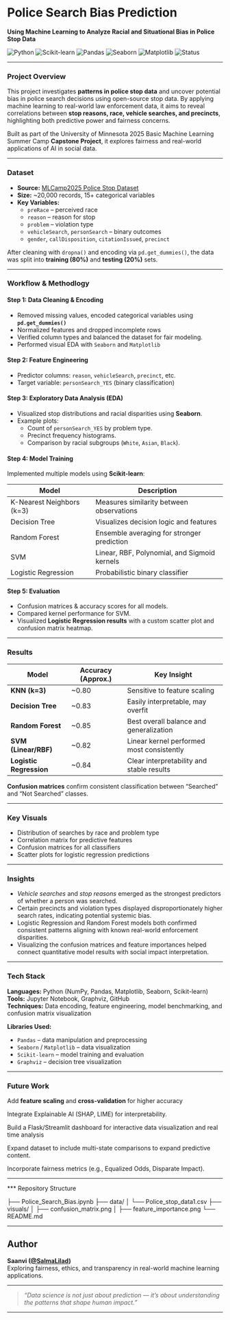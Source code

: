 #  Police Search Bias Prediction
**Using Machine Learning to Analyze Racial and Situational Bias in Police Stop Data**

![Python](https://img.shields.io/badge/Python-3.9+-blue.svg)
![Scikit-learn](https://img.shields.io/badge/Scikit--learn-ML%20Library-orange)
![Pandas](https://img.shields.io/badge/Pandas-Data%20Analysis-yellow)
![Seaborn](https://img.shields.io/badge/Seaborn-Visualization-lightblue)
![Matplotlib](https://img.shields.io/badge/Matplotlib-Charts-green)
![Status](https://img.shields.io/badge/Status-Completed-brightgreen)

---

###  Project Overview
This project investigates  **patterns in police stop data** and uncover potential bias in police search decisions using open-source stop data. By applying machine learning to real-world law enforcement data, it aims to reveal correlations between **stop reasons, race, vehicle searches, and precincts**, highlighting both predictive power and fairness concerns.


Built as part of the University of Minnesota 2025 Basic Machine Learning Summer Camp **Capstone Project**, it explores fairness and real-world applications of AI in social data.

---

###  Dataset
- **Source:** [MLCamp2025 Police Stop Dataset](https://raw.githubusercontent.com/sziccardi/MLCamp2025_DataRepository/main/Police_stop_data1.csv)
- **Size:** ~20,000 records, 15+ categorical variables
- **Key Variables:**
  - `preRace` – perceived race
  - `reason` – reason for stop
  - `problem` – violation type
  - `vehicleSearch`, `personSearch` – binary outcomes
  - `gender`, `callDisposition`, `citationIssued`, `precinct`

After cleaning with `dropna()` and encoding via `pd.get_dummies()`, the data was split into **training (80%)** and **testing (20%)** sets.

---

###  Workflow & Methodlogy

####  Step 1: Data Cleaning & Encoding
- Removed missing values, encoded categorical variables using **`pd.get_dummies()`**  
- Normalized features and dropped incomplete rows
- Verified column types and balanced the dataset for fair modeling.
- Performed visual EDA with `Seaborn` and `Matplotlib`

####  Step 2: Feature Engineering
- Predictor columns: `reason`, `vehicleSearch`, `precinct`, etc.  
- Target variable: `personSearch_YES` (binary classification)

####  Step 3: Exploratory Data Analysis (EDA)
- Visualized stop distributions and racial disparities using **Seaborn**.
- Example plots:
  - Count of `personSearch_YES` by problem type.
  - Precinct frequency histograms.
  - Comparison by racial subgroups (`White`, `Asian`, `Black`).

####  Step 4: Model Training
Implemented multiple models using **Scikit-learn**:

| Model | Description |
|--------|-------------|
|  K-Nearest Neighbors (k=3) | Measures similarity between observations |
|  Decision Tree | Visualizes decision logic and features |
|  Random Forest | Ensemble averaging for stronger prediction |
|  SVM | Linear, RBF, Polynomial, and Sigmoid kernels |
|  Logistic Regression | Probabilistic binary classifier |

####  Step 5: Evaluation
- Confusion matrices & accuracy scores for all models.  
- Compared kernel performance for SVM.  
- Visualized **Logistic Regression results** with a custom scatter plot and confusion matrix heatmap.


---



###  Results

| Model | Accuracy (Approx.) | Key Insight |
|--------|-------------------|--------------|
| **KNN (k=3)** | ~0.80 | Sensitive to feature scaling |
| **Decision Tree** | ~0.83 | Easily interpretable, may overfit |
| **Random Forest** | ~0.85 | Best overall balance and generalization |
| **SVM (Linear/RBF)** | ~0.82 | Linear kernel performed most consistently |
| **Logistic Regression** | ~0.84 | Clear interpretability and stable results |

**Confusion matrices** confirm consistent classification between “Searched” and “Not Searched” classes.

</details>



---

###  Key Visuals
- Distribution of searches by race and problem type  
- Correlation matrix for predictive features  
- Confusion matrices for all classifiers  
- Scatter plots for logistic regression predictions  

---


###  Insights
- *Vehicle searches* and *stop reasons* emerged as the strongest predictors of whether a person was searched.  
- Certain precincts and violation types displayed disproportionately higher search rates, indicating potential systemic bias.  
- Logistic Regression and Random Forest models both confirmed consistent patterns aligning with known real-world enforcement disparities.  
- Visualizing the confusion matrices and feature importances helped connect quantitative model results with social impact interpretation.


---

###  Tech Stack



</details>

**Languages:** Python (NumPy, Pandas, Matplotlib, Seaborn, Scikit-learn)  
**Tools:** Jupyter Notebook, Graphviz, GitHub  
**Techniques:** Data encoding, feature engineering, model benchmarking, and confusion matrix visualization  

**Libraries Used:**
- `Pandas` – data manipulation and preprocessing  
- `Seaborn` / `Matplotlib` – data visualization  
- `Scikit-learn` – model training and evaluation  
- `Graphviz` – decision tree visualization


---

###  Future Work



</details>

Add **feature scaling** and **cross-validation** for higher accuracy

Integrate Explainable AI (SHAP, LIME) for interpretability.

Build a Flask/Streamlit dashboard for interactive data visualization and real time analysis

Expand dataset to include multi-state comparisons to expand predictive content.

Incorporate fairness metrics (e.g., Equalized Odds, Disparate Impact).


---

*** Repository Structure


├── Police_Search_Bias.ipynb
├── data/
│   └── Police_stop_data1.csv
├── visuals/
│   ├── confusion_matrix.png
│   ├── feature_importance.png
└── README.md



---

##  Author  
**Saanvi ([@SalmaLilad](https://github.com/SalmaLilad))**  
Exploring fairness, ethics, and transparency in real-world machine learning applications.

---

>  *“Data science is not just about prediction — it’s about understanding the patterns that shape human impact.”*

---
